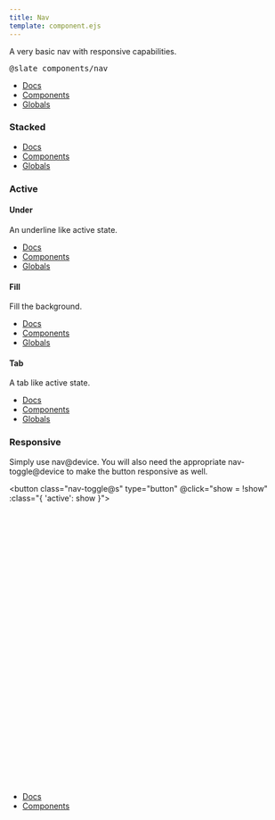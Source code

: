 ```yaml
---
title: Nav
template: component.ejs
---
```


<p>A very basic nav with responsive capabilities.</p>
<pre class="code">@slate components/nav</pre>

<nav class="nav">
    <ul class="nav-items">
        <li class="nav-item"><a href="docs.html" class="nav-link">Docs</a></li>
        <li class="nav-item active"><a href="components.html" class="nav-link">Components</a></li>
        <li class="nav-item"><a href="docs.html" class="nav-link">Globals</a></li>
    </ul>
</nav>
<h3>Stacked</h3>

<nav class="nav nav--stacked nav-active--fill">
    <ul class="nav-items">
        <li class="nav-item"><a href="docs.html" class="nav-link">Docs</a></li>
        <li class="nav-item active"><a href="components.html" class="nav-link">Components</a></li>
        <li class="nav-item"><a href="docs.html" class="nav-link">Globals</a></li>
    </ul>
</nav>

<h3>Active</h3>

<h4>Under</h4>
<p>An underline like active state.</p>
<nav class="nav nav-active--under">
    <ul class="nav-items">
        <li class="nav-item"><a href="docs.html" class="nav-link">Docs</a></li>
        <li class="nav-item active"><a href="components.html" class="nav-link">Components</a></li>
        <li class="nav-item"><a href="docs.html" class="nav-link">Globals</a></li>
    </ul>
</nav>
<h4>Fill</h4>
<p>Fill the background.</p>
<nav class="nav nav-active--fill">
    <ul class="nav-items">
        <li class="nav-item"><a href="docs.html" class="nav-link">Docs</a></li>
        <li class="nav-item active"><a href="components.html" class="nav-link">Components</a></li>
        <li class="nav-item"><a href="docs.html" class="nav-link">Globals</a></li>
    </ul>
</nav>
<h4>Tab</h4>
<p>A tab like active state.</p>
<nav class="nav nav--tabs">
    <ul class="nav-items">
        <li class="nav-item"><a href="docs.html" class="nav-link">Docs</a></li>
        <li class="nav-item active"><a href="components.html" class="nav-link">Components</a></li>
        <li class="nav-item"><a href="docs.html" class="nav-link">Globals</a></li>
    </ul>
</nav>

<h3>Responsive</h3>

<p>Simply use nav@device. You will also need the appropriate nav-toggle@device to make the button responsive as well.</p>

<div x-data="{ show: false }">

<button class="nav-toggle@s" type="button" @click="show = !show" :class="{ 'active': show }"><svg fill="none" viewBox="0 0 24 24"><path stroke-linecap="round" stroke-linejoin="round" stroke-width="2" d="M4 6h16M4 12h16M4 18h16"></path></svg></button>

<nav class="nav@s" :class="{ 'active': show }">
    <ul class="nav-items">
        <li class="nav-item"><a class="nav-link" href="docs.html">Docs</a></li>
        <li class="nav-item active"><a class="nav-link" href="components.html" >Components</a></li>
        <!-- <li class="nav-item"><a class="nav-link" href="docs.html" >Globals</a></li> -->
    </ul>
</nav>

</div>